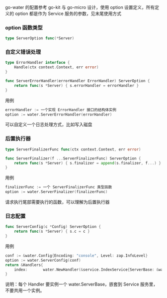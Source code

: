 go-water 的配置参考 go-kit 与 go-micro 设计，使用 option 设置定义，所有定义的 option 都是作为 Service 服务的参数，见末尾使用方式

### option 函数类型
```go
type ServerOption func(*Server)
```

### 自定义错误处理
```go
type ErrorHandler interface {
	Handle(ctx context.Context, err error)
}

func ServerErrorHandler(errorHandler ErrorHandler) ServerOption {
	return func(s *Server) { s.errorHandler = errorHandler }
}
```
用例
```go
errorHandler := 一个实现 ErrorHandler 接口的结构体实例
option := water.ServerErrorHandler(errorHandler)
```
可以自定义一个日志处理方式，比如写入磁盘

### 后置执行器
```go
type ServerFinalizerFunc func(ctx context.Context, err error)

func ServerFinalizer(f ...ServerFinalizerFunc) ServerOption {
	return func(s *Server) { s.finalizer = append(s.finalizer, f...) }
}
```
用例
```go
finalizerFunc := 一个 ServerFinalizerFunc 类型函数
option := water.ServerFinalizer(finalizerFunc)
```
请求执行尾部需要执行的函数，可以理解为后置执行器

### 日志配置
```go
func ServerConfig(c *Config) ServerOption {
	return func(s *Server) { s.c = c }
}
```
用例
```go
conf := &water.Config{Encoding: "console", Level: zap.InfoLevel}
option := water.ServerConfig(conf)
return &Handlers{
	index:       water.NewHandler(&service.IndexService{ServerBase: &water.ServerBase{}}, option),
}
```
说明：每个 Handler 要实例一个 water.ServerBase，嵌套到 Service 服务里，不要共用一个实例。